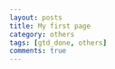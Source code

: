 ```yaml
---
layout: posts
title: My first page
category: others
tags: [gtd_done, others]
comments: true
---
```

